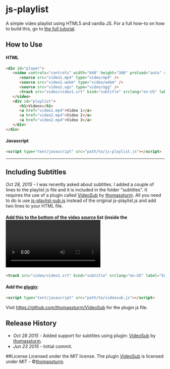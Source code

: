 # js-playlist
A simple video playlist using HTML5 and vanilla JS. For a full how-to on how to build this, go to [the full tutorial](http://kristiwitts.com/blog/html-5-video-playlist-tutorial/).

## How to Use

#### HTML
```html
<div id="player">
   <video controls="controls" width="640" height="360" preload="auto" autoplay>
      <source src="video1.mp4" type="video/mp4" />
      <source src="video1.webm" type="video/webm" />
      <source src="video1.ogv" type="video/ogg" />
      <track src="video/video1.srt" kind="subtitle" srclang="en-US" label="English" /> <!--optional for subtitles-->
   </video>
   <div id="playlist">
      <h1>Videos</h1>
      <a href="video1.mp4">Video 1</a>
      <a href="video2.mp4">Video 2</a>
      <a href="video2.mp4">Video 3</a>
   </div>
</div>
```

#### Javascript
```html
<script type="text/javascript" src="path/to/js-playlist.js"></script>
```

---

## Including Subtitles
*Oct 28, 2015* - I was recently asked about subtitles. I added a couple of lines to the playlist js file and it is included in the folder "subtitles". It requires the use of a plugin called [VideoSub](https://github.com/thomassturm/VideoSub) by [thomassturm](https://github.com/thomassturm). All you need to do is use [js-playlist-sub.js](https://github.com/kwitts/js-playlist/blob/gh-pages/subtitles/js-playlist-sub.js) instead of the original js-playlist.js and add two lines to your HTML file.

#### Add this to the bottom of the video source list (inside the <video> tags)
```html
<track src="video/video1.srt" kind="subtitle" srclang="en-US" label="English" />
```

#### Add the <a href="https://github.com/thomassturm/VideoSub">plugin</a>:
```html
<script type="text/javascript" src="path/to/videosub.js"></script>
```

Visit https://github.com/thomassturm/VideoSub for the plugin js file.

## Release History
- *Oct 28 2015* - Added support for subtitles using plugin: [VideoSub](https://github.com/thomassturm/VideoSub) by [thomassturm](https://github.com/thomassturm).
- *Jun 23 2015* - Initial commit.

##License
Licensed under the MIT license. The plugin [VideoSub](https://github.com/thomassturm/VideoSub) is licensed under MIT - &copy;[thomassturm](https://github.com/thomassturm).
